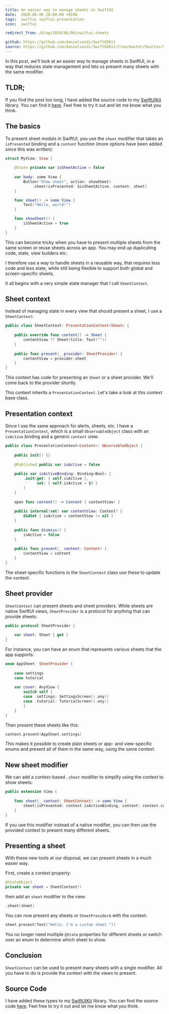 ```yaml
---
title: An easier way to manage sheets in SwiftUI
date:  2020-06-06 20:00:00 +0100
tags:  swiftui swiftui-presentation
icon:  swiftui

redirect_from: /blog/2020/06/06/swiftui-sheets

github: https://github.com/danielsaidi/SwiftUIKit
source: https://github.com/danielsaidi/SwiftUIKit/tree/master/Sources/SwiftUIKit/Presentation/Sheet
---
```


In this post, we'll look at an easier way to manage sheets in SwiftUI, in a way that reduces state management and lets us present many sheets with the same modifier.


## TLDR;

If you find the post too long, I have added the source code to my [SwiftUIKit]({{page.lib}}) library. You can find it [here]({{page.source}}). Feel free to try it out and let me know what you think.


## The basics

To present sheet modals in SwiftUI, you use the `sheet` modifier that takes an `isPresented` binding and a `content` function (more options have been added since this was written):

```swift
struct MyView: View {
    
    @State private var isSheetActive = false
    
    var body: some View {
        Button("Show sheet", action: showSheet)
            .sheet(isPresented: $isSheetActive, content: sheet)
    }

    func sheet() -> some View {
        Text("Hello, world!")
    }

    func showSheet() {
        isSheetActive = true
    }
}
```

This can become tricky when you have to present multiple sheets from the same screen or reuse sheets across an app. You may end up duplicating code, state, view builders etc.

I therefore use a way to handle sheets in a reusable way, that requires less code and less state, while still being flexible to support both global and screen-specific sheets.

It all begins with a very simple state manager that I call `SheetContext`.


## Sheet context

Instead of managing state in every view that should present a sheet, I use a `SheetContext`:

```swift
public class SheetContext: PresentationContext<Sheet> {
    
    public override func content() -> Sheet {
        contentView ?? Sheet(title: Text(""))
    }
    
    public func present(_ provider: SheetProvider) {
        contentView = provider.sheet
    }
}
```

This context has code for presenting an `Sheet` or a sheet provider. We'll come back to the provider shortly.

This context inherits a `PresentationContext`. Let's take a look at this context base class.


## Presentation context

Since I use the same approach for alerts, sheets, etc. I have a `PresentationContext`, which is a small `ObservableObject` class with an `isActive` binding and a generic `content` view:

```swift
public class PresentationContext<Content>: ObservableObject {
    
    public init() {}
    
    @Published public var isActive = false
    
    public var isActiveBinding: Binding<Bool> {
        .init(get: { self.isActive },
              set: { self.isActive = $0 }
        )
    }
    
    open func content() -> Content { contentView! }
    
    public internal(set) var contentView: Content? {
        didSet { isActive = contentView != nil }
    }
    
    public func dismiss() {
        isActive = false
    }
    
    public func present(_ content: Content) {
        contentView = content
    }
}
```

The sheet-specific functions in the `SheetContext` class use these to update the context.


## Sheet provider

`SheetContext` can present sheets and sheet providers. While sheets are native SwiftUI views, `SheetProvider` is a protocol for anything that can provide sheets:

```swift
public protocol SheetProvider {
    
    var sheet: Sheet { get }
}
```

For instance, you can have an enum that represents various sheets that the app supports:

```swift
enum AppSheet: SheetProvider {
    
    case settings
    case tutorial
    
    var cover: AnyView {
        switch self {
        case .settings: SettingsScreen().any()
        case .tutorial: TutorialScreen().any()
        }
    }
}
```

Then present these sheets like this:

```swift
context.present(AppSheet.settings)
```

This makes it possible to create plain sheets or app- and view-specific enums and present all of them in the same way, using the same context.


## New sheet modifier

We can add a context-based `.sheet` modifier to simplify using the context to show sheets:

```swift
public extension View {
    
    func sheet(_ context: SheetContext) -> some View {
        sheet(isPresented: context.isActiveBinding, content: context.content)
    }
}
```

If you use this modifier instead of a native modifier, you can then use the provided context to present many different sheets.


## Presenting a sheet

With these new tools at our disposal, we can present sheets in a much easier way. 

First, create a context property:

```swift
@StateObject
private var sheet = SheetContext()
```

then add an `sheet` modifier to the view:

```swift
.sheet(sheet)
```

You can now present any sheets or `SheetProvider`s with the context:

```swift
sheet.present(Text("Hello, I'm a custom sheet."))
```

You no longer need multiple `@State` properties for different sheets or switch over an enum to determine which sheet to show.


## Conclusion

`SheetContext` can be used to present many sheets with a single modifier. All you have to do is provide the context with the views to present.


## Source Code

I have added these types to my [SwiftUIKit]({{page.lib}}) library. You can find the source code [here]({{page.source}}). Feel free to try it out and let me know what you think.